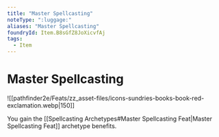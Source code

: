```yaml
---
title: "Master Spellcasting"
noteType: ":luggage:"
aliases: "Master Spellcasting"
foundryId: Item.B8sGfZ8JoXicvfAj
tags:
  - Item
---
```


# Master Spellcasting
![[pathfinder2e/Feats/zz_asset-files/icons-sundries-books-book-red-exclamation.webp|150]]

You gain the [[Spellcasting Archetypes#Master Spellcasting Feat|Master Spellcasting Feat]] archetype benefits.
